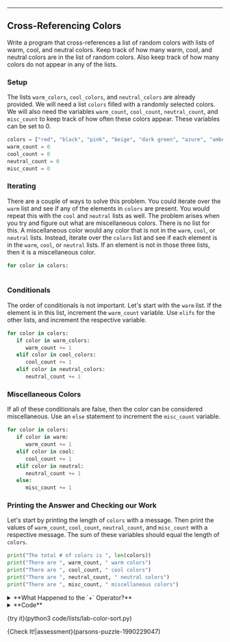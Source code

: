 ----------

## Cross-Referencing Colors
Write a program that cross-references a list of random colors with lists of warm, cool, and neutral colors. Keep track of how many warm, cool, and neutral colors are in the list of random colors. Also keep track of how many colors do not appear in any of the lists.

### Setup
The lists `warm_colors`, `cool_colors`, and `neutral_colors` are already provided. We will need a list `colors` filled with a randomly selected colors. We will also need the variables `warm_count`, `cool_count`, `neutral_count`, and `misc_count` to keep track of how often these colors appear. These variables can be set to 0.

```python
colors = ["red", "black", "pink", "beige", "dark green", "azure", "amber", "light yellow"]
warm_count = 0
cool_count = 0
neutral_count = 0
misc_count = 0
```

### Iterating
There are a couple of ways to solve this problem. You could iterate over the `warm` list and see if any of the elements in `colors` are present. You would repeat this with the `cool` and `neutral` lists as well. The problem arises when you try and figure out what are miscellaneous colors. There is no list for this. A miscellaneous color would any color that is not in the `warm`, `cool`, or `neutral` lists. Instead, iterate over the `colors` list and see if each element is in the `warm`, `cool`, or `neutral` lists. If an element is not in those three lists, then it is a miscellaneous color.

```python
for color in colors:
    
```

### Conditionals
The order of conditionals is not important. Let's start with the `warm` list. If the element is in this list, increment the `warm_count` variable. Use `elifs` for the other lists, and increment the respective variable.

```python
for color in colors:
   if color in warm_colors:
      warm_count += 1
   elif color in cool_colors:
      cool_count += 1
   elif color in neutral_colors:
      neutral_count += 1
```

### Miscellaneous Colors
If all of these conditionals are false, then the color can be considered miscellaneous. Use an `else` statement to increment the `misc_count` variable.

```python
for color in colors:
   if color in warm:
      warm_count += 1
   elif color in cool:
      cool_count += 1
   elif color in neutral:
      neutral_count += 1
   else:
      misc_count += 1
```

### Printing the Answer and Checking our Work
Let's start by printing the length of `colors` with a message. Then print the values of `warm_count`, `cool_count`, `neutral_count`, and `misc_count` with a respective message. The sum of these variables should equal the length of `colors`.

```python
print("The total # of colors is ", len(colors))
print("There are ", warm_count, " warm colors")
print("There are ", cool_count, " cool colors")
print("There are ", neutral_count, " neutral colors")
print("There are ", misc_count, " miscellaneous colors")
```

<details><summary>**What Happened to the `+` Operator?**</summary>You may have noticed that the string concatenation operator (`+`) is not used in the `print` statements. To use concatenation, you must have two strings. Which means you need to type cast the integer variables as strings. Python also lets you use a variable in a string by using a comma to separate the variable from the strings. No type casting is necessary. Both options do the same things.</details>

<details><summary>**Code**</summary><img src=".guides/images/sort-colors-code.png"/></details>

{try it}(python3 code/lists/lab-color-sort.py)

{Check It!|assessment}(parsons-puzzle-1990229047)
